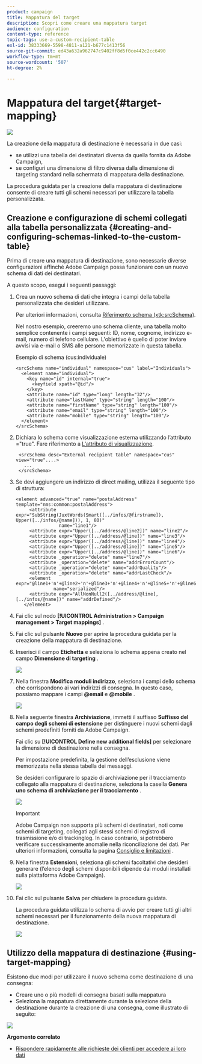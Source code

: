 ```yaml
---
product: campaign
title: Mappatura del target
description: Scopri come creare una mappatura target
audience: configuration
content-type: reference
topic-tags: use-a-custom-recipient-table
exl-id: 38333669-5598-4811-a121-b677c1413f56
source-git-commit: ed43a632a962747c9402ff8d5f0ce442c2cc6490
workflow-type: tm+mt
source-wordcount: '507'
ht-degree: 2%

---
```


# Mappatura del target{#target-mapping}

![](../../assets/v7-only.svg)

La creazione della mappatura di destinazione è necessaria in due casi:

* se utilizzi una tabella dei destinatari diversa da quella fornita da Adobe Campaign,
* se configuri una dimensione di filtro diversa dalla dimensione di targeting standard nella schermata di mappatura della destinazione.

La procedura guidata per la creazione della mappatura di destinazione consente di creare tutti gli schemi necessari per utilizzare la tabella personalizzata.

## Creazione e configurazione di schemi collegati alla tabella personalizzata {#creating-and-configuring-schemas-linked-to-the-custom-table}

Prima di creare una mappatura di destinazione, sono necessarie diverse configurazioni affinché Adobe Campaign possa funzionare con un nuovo schema di dati dei destinatari.

A questo scopo, esegui i seguenti passaggi:

1. Crea un nuovo schema di dati che integra i campi della tabella personalizzata che desideri utilizzare.

   Per ulteriori informazioni, consulta [Riferimento schema (xtk:srcSchema)](../../configuration/using/about-schema-reference.md).

   Nel nostro esempio, creeremo uno schema cliente, una tabella molto semplice contenente i campi seguenti: ID, nome, cognome, indirizzo e-mail, numero di telefono cellulare. L&#39;obiettivo è quello di poter inviare avvisi via e-mail o SMS alle persone memorizzate in questa tabella.

   Esempio di schema (cus:individuale)

   ```
   <srcSchema name="individual" namespace="cus" label="Individuals">
     <element name="individual">
       <key name="id" internal="true">
         <keyfield xpath="@id"/>
       </key>
       <attribute name="id" type="long" length="32"/>
       <attribute name="lastName" type="string" length="100"/>
       <attribute name="firstName" type="string" length="100"/>
       <attribute name="email" type="string" length="100"/>
       <attribute name="mobile" type="string" length="100"/>
     </element>
   </srcSchema>
   ```

1. Dichiara lo schema come visualizzazione esterna utilizzando l’attributo =&quot;true&quot;. Fare riferimento a [L&#39;attributo di visualizzazione](../../configuration/using/schema-characteristics.md#the-view-attribute).

   ```
    <srcSchema desc="External recipient table" namespace="cus" view="true"....>
      ...
    </srcSchema>
   ```

1. Se devi aggiungere un indirizzo di direct mailing, utilizza il seguente tipo di struttura:

   ```
   <element advanced="true" name="postalAddress" template="nms:common:postalAddress">
        <attribute expr="SubString(JuxtWords(Smart([../infos/@firstname]), Upper([../infos/@name])), 1, 80)"
                   name="line1"/>
        <attribute expr="Upper([../address/@line2])" name="line2"/>
        <attribute expr="Upper([../address/@line])" name="line3"/>
        <attribute expr="Upper([../address/@line])" name="line4"/>
        <attribute expr="Upper([../address/@line])" name="line5"/>
        <attribute expr="Upper([../address/@line])" name="line6"/>
        <attribute _operation="delete" name="line7"/>
        <attribute _operation="delete" name="addrErrorCount"/>
        <attribute _operation="delete" name="addrQuality"/>
        <attribute _operation="delete" name="addrLastCheck"/>
        <element expr="@line1+'n'+@line2+'n'+@line3+'n'+@line4+'n'+@line5+'n'+@line6"
                 name="serialized"/>
        <attribute expr="AllNonNull2([../address/@line], [../infos/@name])" name="addrDefined"/>
      </element>
   ```

1. Fai clic sul nodo **[!UICONTROL Administration > Campaign management > Target mappings]** .
1. Fai clic sul pulsante **Nuovo** per aprire la procedura guidata per la creazione della mappatura di destinazione.
1. Inserisci il campo **Etichetta** e seleziona lo schema appena creato nel campo **Dimensione di targeting** .

   ![](assets/mapping_diffusion_wizard_1.png)

1. Nella finestra **Modifica moduli indirizzo**, seleziona i campi dello schema che corrispondono ai vari indirizzi di consegna. In questo caso, possiamo mappare i campi **@email** e **@mobile** .

   ![](assets/mapping_diffusion_wizard_2.png)

1. Nella seguente finestra **Archiviazione**, immetti il suffisso **Suffisso del campo degli schemi di estensione** per distinguere i nuovi schemi dagli schemi predefiniti forniti da Adobe Campaign.

   Fai clic su **[!UICONTROL Define new additional fields]** per selezionare la dimensione di destinazione nella consegna.

   Per impostazione predefinita, la gestione dell’esclusione viene memorizzata nella stessa tabella dei messaggi.

   Se desideri configurare lo spazio di archiviazione per il tracciamento collegato alla mappatura di destinazione, seleziona la casella **Genera uno schema di archiviazione per il tracciamento** .

   ![](assets/mapping_diffusion_wizard_3.png)

   >[!IMPORTANT]
   >
   >Adobe Campaign non supporta più schemi di destinatari, noti come schemi di targeting, collegati agli stessi schemi di registro di trasmissione e/o di trackinglog. In caso contrario, si potrebbero verificare successivamente anomalie nella riconciliazione dei dati. Per ulteriori informazioni, consulta la pagina [Consiglio e limitazioni](../../configuration/using/about-custom-recipient-table.md) .

1. Nella finestra **Estensioni**, seleziona gli schemi facoltativi che desideri generare (l’elenco degli schemi disponibili dipende dai moduli installati sulla piattaforma Adobe Campaign).

   ![](assets/mapping_diffusion_wizard_4.png)

1. Fai clic sul pulsante **Salva** per chiudere la procedura guidata.

   La procedura guidata utilizza lo schema di avvio per creare tutti gli altri schemi necessari per il funzionamento della nuova mappatura di destinazione.

   ![](assets/mapping_schema_list.png)

## Utilizzo della mappatura di destinazione {#using-target-mapping}

Esistono due modi per utilizzare il nuovo schema come destinazione di una consegna:

* Creare uno o più modelli di consegna basati sulla mappatura
* Seleziona la mappatura direttamente durante la selezione della destinazione durante la creazione di una consegna, come illustrato di seguito:

![](assets/mapping_selection_ciblage.png)

**Argomento correlato**

* [Rispondere rapidamente alle richieste dei clienti per accedere ai loro dati](https://helpx.adobe.com/campaign/kb/simplifying-campaign-management-acc.html#Quicklyrespondtocustomerrequeststoaccesstheirdata)

